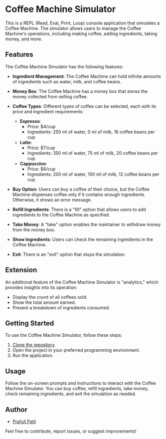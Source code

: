# Coffee Machine Simulator

This is a REPL (Read, Eval, Print, Loop) console application that simulates a Coffee Machine. The simulator allows users to manage the Coffee Machine's operations, including making coffee, adding ingredients, taking money, and more.

## Features

The Coffee Machine Simulator has the following features:

- **Ingredient Management**: The Coffee Machine can hold infinite amounts of ingredients such as water, milk, and coffee beans.

- **Money Box**: The Coffee Machine has a money box that stores the money collected from selling coffee.

- **Coffee Types**: Different types of coffee can be selected, each with its price and ingredient requirements:
  - **Espresso**:
    - Price: $4/cup
    - Ingredients: 250 ml of water, 0 ml of milk, 16 coffee beans per cup
  - **Latte**:
    - Price: $7/cup
    - Ingredients: 350 ml of water, 75 ml of milk, 20 coffee beans per cup
  - **Cappuccino**:
    - Price: $6/cup
    - Ingredients: 200 ml of water, 100 ml of milk, 12 coffee beans per cup

- **Buy Option**: Users can buy a coffee of their choice, but the Coffee Machine dispenses coffee only if it contains enough ingredients. Otherwise, it shows an error message.

- **Refill Ingredients**: There is a "fill" option that allows users to add ingredients to the Coffee Machine as specified.

- **Take Money**: A "take" option enables the maintainer to withdraw money from the money box.

- **Show Ingredients**: Users can check the remaining ingredients in the Coffee Machine.

- **Exit**: There is an "exit" option that stops the simulation.

## Extension

An additional feature of the Coffee Machine Simulator is "analytics," which provides insights into its operation:
- Display the count of all coffees sold.
- Show the total amount earned.
- Present a breakdown of ingredients consumed.

## Getting Started

To use the Coffee Machine Simulator, follow these steps:

1. [Clone the repository](https://github.com/Prafullapatil766254/Coffee_Machine_Simulator_OOPs_Based.git).
2. Open the project in your preferred programming environment.
3. Run the application.

## Usage

Follow the on-screen prompts and instructions to interact with the Coffee Machine Simulator. You can buy coffee, refill ingredients, take money, check remaining ingredients, and exit the simulation as needed.



## Author

- [Prafull Patil](https://github.com/Prafullapatil766254)

Feel free to contribute, report issues, or suggest improvements!

